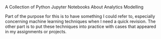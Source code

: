 A Collection of Python Jupyter Notebooks About Analytics Modelling

Part of the purpose for this is to have something I could refer to, especially concerning machine learning techniques when I need a quick revision. The other part is to put these techniques into practice with cases that appeared in my assignments or projects.
